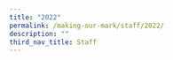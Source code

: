```yaml
---
title: "2022"
permalink: /making-our-mark/staff/2022/
description: ""
third_nav_title: Staff
---
```


